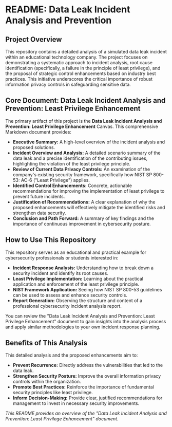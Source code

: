 # **README: Data Leak Incident Analysis and Prevention**

## **Project Overview**

This repository contains a detailed analysis of a simulated data leak incident within an educational technology company. The project focuses on demonstrating a systematic approach to incident analysis, root cause identification (specifically, a failure in the principle of least privilege), and the proposal of strategic control enhancements based on industry best practices. This initiative underscores the critical importance of robust information privacy controls in safeguarding sensitive data.

## **Core Document: Data Leak Incident Analysis and Prevention: Least Privilege Enhancement**

The primary artifact of this project is the **Data Leak Incident Analysis and Prevention: Least Privilege Enhancement** Canvas. This comprehensive Markdown document provides:

* **Executive Summary:** A high-level overview of the incident analysis and proposed solutions.  
* **Incident Overview and Analysis:** A detailed scenario summary of the data leak and a precise identification of the contributing issues, highlighting the violation of the least privilege principle.  
* **Review of Current Data Privacy Controls:** An examination of the company's existing security framework, specifically how NIST SP 800-53: AC-6 ("Least Privilege") applies.  
* **Identified Control Enhancements:** Concrete, actionable recommendations for improving the implementation of least privilege to prevent future incidents.  
* **Justification of Recommendations:** A clear explanation of why the proposed enhancements will effectively mitigate the identified risks and strengthen data security.  
* **Conclusion and Path Forward:** A summary of key findings and the importance of continuous improvement in cybersecurity posture.

## **How to Use This Repository**

This repository serves as an educational and practical example for cybersecurity professionals or students interested in:

* **Incident Response Analysis:** Understanding how to break down a security incident and identify its root causes.  
* **Least Privilege Implementation:** Learning about the practical application and enforcement of the least privilege principle.  
* **NIST Framework Application:** Seeing how NIST SP 800-53 guidelines can be used to assess and enhance security controls.  
* **Report Generation:** Observing the structure and content of a professional cybersecurity incident analysis report.

You can review the "Data Leak Incident Analysis and Prevention: Least Privilege Enhancement" document to gain insights into the analysis process and apply similar methodologies to your own incident response planning.

## **Benefits of This Analysis**

This detailed analysis and the proposed enhancements aim to:

* **Prevent Recurrence:** Directly address the vulnerabilities that led to the data leak.  
* **Strengthen Security Posture:** Improve the overall information privacy controls within the organization.  
* **Promote Best Practices:** Reinforce the importance of fundamental security principles like least privilege.  
* **Inform Decision-Making:** Provide clear, justified recommendations for management to invest in necessary security improvements.

 

*This README provides an overview of the "Data Leak Incident Analysis and Prevention: Least Privilege Enhancement" document.*